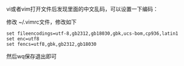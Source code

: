 vi或者vim打开文件后发现里面的中文乱码，可以设置一下编码：

修改 ~/.vimrc文件，修改如下
```
set fileencodings=utf-8,gb2312,gb18030,gbk,ucs-bom,cp936,latin1
set enc=utf8
set fencs=utf8,gbk,gb2312,gb18030
```
然后wq保存退出即可
